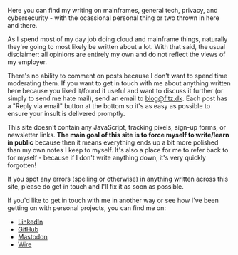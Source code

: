 Here you can find my writing on mainframes, general tech, privacy, and cybersecurity - with the ocassional personal thing or two thrown in here and there.

As I spend most of my day job doing cloud and mainframe things, naturally they're going to most likely be written about a lot. With that said, the usual disclaimer: all opinions are entirely my own and do not reflect the views of my employer.

There's no ability to comment on posts because I don't want to spend time moderating them. If you want to get in touch with me about anything written here because you liked it/found it useful and want to discuss it further (or simply to send me hate mail), send an email to <blog@fitz.dk>. Each post has a "Reply via email" button at the bottom so it's as easy as possible to ensure your insult is delivered promptly.

This site doesn't contain any JavaScript, tracking pixels, sign-up forms, or newsletter links. **The main goal of this site is to force myself to write/learn in public** because then it means everything ends up a bit more polished than my own notes I keep to myself. It's also a place for me to refer back to for myself - because if I don't write anything down, it's very quickly forgotten!

If you spot any errors (spelling or otherwise) in anything written across this site, please do get in touch and I'll fix it as soon as possible.

If you'd like to get in touch with me in another way or see how I've been getting on with personal projects, you can find me on:

- [LinkedIn](https://www.linkedin.com/in/fitzjl/)
- [GitHub](https://github.com/fitzsimonsjl)
- [Mastodon](https://infosec.exchange/@jfitzsimo)
- [Wire](@0xfitz)
